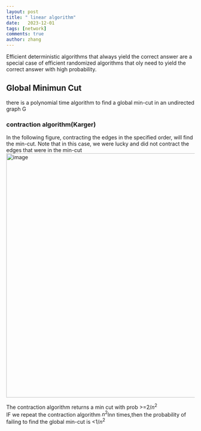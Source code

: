 ```yaml
---
layout: post
title: " linear algorithm"
date:   2023-12-01
tags: [network]
comments: true
author: zhang
---
```

Efficient deterministic algorithms that always yield the correct answer are a special case of efficient randomized algorithms that oly need to yield the correct answer with high probability.  

## Global Minimun Cut
there is a polynomial time algorithm to find a global min-cut in an undirected graph G

### contraction algorithm(Karger)
In the following figure, contracting the edges in the specified order, will find the min-cut. Note that in this
case, we were lucky and did not contract the edges that were in the min-cut  
<img width="653" alt="image" src="https://github.com/zhang-mickey/zhang-mickey.github.io/assets/145342600/eac9451f-ad74-46cb-89e5-9540453ef666">   

The contraction algorithm returns a min cut with prob >=2/$n^2$  
IF we repeat the contraction algorithm $n^2$ln$n$ times,then the probability of failing to find the global min-cut is <1/$n^2$




